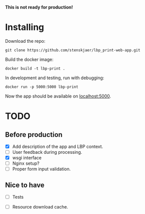 **This is not ready for production!**

# Installing

Download the repo:
```
git clone https://github.com/stenskjaer/lbp_print-web-app.git
```

Build the docker image:
```
docker build -t lbp-print .
```

In development and testing, run with debugging: 
```
docker run -p 5000:5000 lbp-print
```

Now the app should be available on [localhost:5000](http://localhost:5000).

# TODO 
## Before production
- [x] Add description of the app and LBP context.
- [ ] User feedback during processing.
- [x] wsgi interface
- [ ] Nginx setup?
- [ ] Proper form input validation.

## Nice to have
- [ ] Tests
- [ ] Resource download cache.

